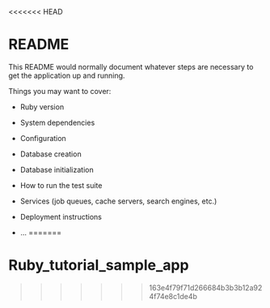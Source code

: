 <<<<<<< HEAD
# README

This README would normally document whatever steps are necessary to get the
application up and running.

Things you may want to cover:

* Ruby version

* System dependencies

* Configuration

* Database creation

* Database initialization

* How to run the test suite

* Services (job queues, cache servers, search engines, etc.)

* Deployment instructions

* ...
=======
# Ruby_tutorial_sample_app
>>>>>>> 163e4f79f71d266684b3b3b12a924f74e8c1de4b
